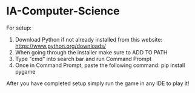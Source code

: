 ﻿# IA-Computer-Science
For setup:
1. Download Python if not already installed from this website: https://www.python.org/downloads/
2. When going through the installer make sure to ADD TO PATH
3. Type "cmd" into search bar and run Command Prompt
4. Once in Command Prompt, paste the following command: pip install pygame

After you have completed setup simply run the game in any IDE to play it!

